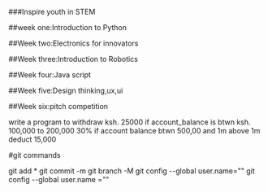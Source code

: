###Inspire youth in STEM


##week one:Introduction to Python


##Week two:Electronics for innovators


##Week three:Introduction to Robotics


##Week four:Java script


##Week five:Design thinking,ux,ui


##Week six:pitch competition


write a program to withdraw ksh. 25000 if account_balance is btwn ksh. 100,000 to 200,000
30% if account balance btwn 500,00 and 1m
above 1m deduct 15,000


#git commands

git add *
git commit -m
git branch -M
git config --global user.name=""
git config --global user.name =""


##